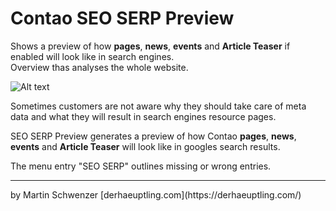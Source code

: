 # Contao SEO SERP Preview

Shows a preview of how <b>pages</b>, <b>news</b>, <b>events</b> and <b>Article Teaser</b> if enabled will look like in search engines. <br>
Overview thas analyses the whole website.

![Alt text](../screenshots/screenshot.jpg?raw=true)

Sometimes customers are not aware why they should take care of meta data and what they will result in search engines resource pages.

SEO SERP Preview generates a preview of how Contao <b>pages</b>, <b>news</b>, <b>events</b> and <b>Article Teaser</b> will look like in googles search results. 

The menu entry "SEO SERP" outlines missing or wrong entries.

<hr>
by Martin Schwenzer [derhaeuptling.com](https://derhaeuptling.com/)


